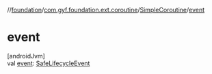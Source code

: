 //[foundation](../../../index.md)/[com.gyf.foundation.ext.coroutine](../index.md)/[SimpleCoroutine](index.md)/[event](event.md)

# event

[androidJvm]\
val [event](event.md): [SafeLifecycleEvent](../../com.gyf.foundation.lifecycle/-safe-lifecycle-event/index.md)